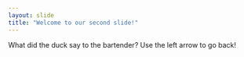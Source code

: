 ```yaml
---
layout: slide
title: "Welcome to our second slide!"
---
```

What did the duck say to the bartender?
Use the left arrow to go back!
